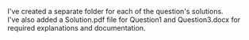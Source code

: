 I've created a separate folder for each of the question's solutions.  
I've also added a Solution.pdf file for Question1 and Question3.docx for required explanations and documentation.
